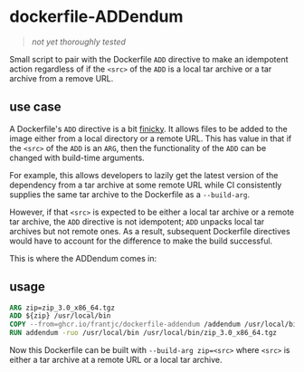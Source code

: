 # dockerfile-ADDendum

> _not yet thoroughly tested_

Small script to pair with the Dockerfile `ADD` directive to make an idempotent action regardless of if the `<src>` of the `ADD` is a local tar archive or a tar archive from a remove URL.

## use case

A Dockerfile's `ADD` directive is a bit [finicky](https://docs.docker.com/engine/reference/builder/#add). It allows files to be added to the image either from a local directory or a remote URL. This has value in that if the `<src>` of the `ADD` is an `ARG`, then the functionality of the `ADD` can be changed with build-time arguments.

For example, this allows developers to lazily get the latest version of the dependency from a tar archive at some remote URL while CI consistently supplies the same tar archive to the Dockerfile as a `--build-arg`.

However, if that `<src>` is expected to be either a local tar archive or a remote tar archive, the `ADD` directive is not idempotent; `ADD` unpacks local tar archives but not remote ones. As a result, subsequent Dockerfile directives would have to account for the difference to make the build successful.

This is where the ADDendum comes in:

## usage

```Dockerfile
ARG zip=zip_3.0_x86_64.tgz
ADD ${zip} /usr/local/bin
COPY --from=ghcr.io/frantjc/dockerfile-addendum /addendum /usr/local/bin
RUN addendum -ruo /usr/local/bin /usr/local/bin/zip_3.0_x86_64.tgz
```

Now this Dockerfile can be built with `--build-arg zip=<src>` where `<src>` is either a tar archive at a remote URL or a local tar archive.
